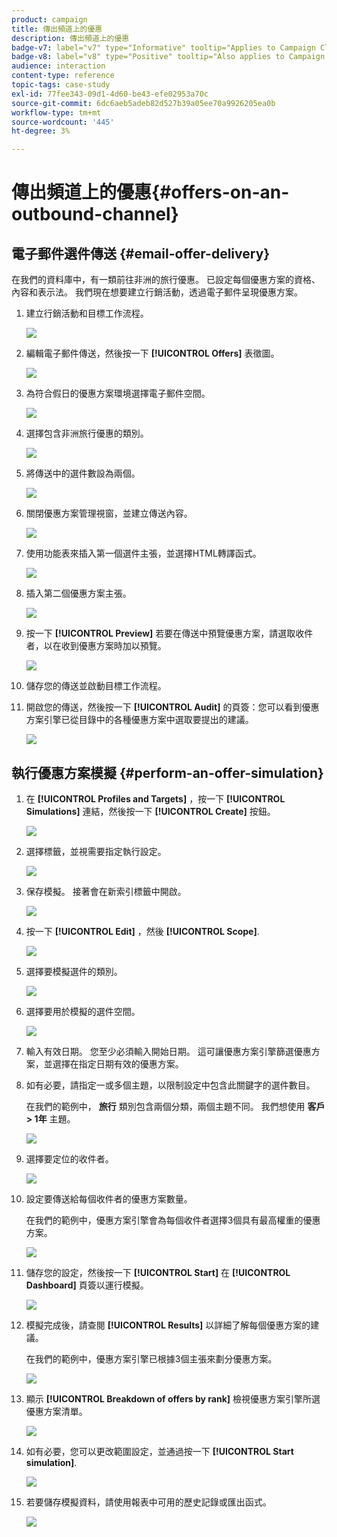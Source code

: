 ```yaml
---
product: campaign
title: 傳出頻道上的優惠
description: 傳出頻道上的優惠
badge-v7: label="v7" type="Informative" tooltip="Applies to Campaign Classic v7"
badge-v8: label="v8" type="Positive" tooltip="Also applies to Campaign v8"
audience: interaction
content-type: reference
topic-tags: case-study
exl-id: 77fee343-09d1-4d60-be43-efe02953a70c
source-git-commit: 6dc6aeb5adeb82d527b39a05ee70a9926205ea0b
workflow-type: tm+mt
source-wordcount: '445'
ht-degree: 3%

---
```


# 傳出頻道上的優惠{#offers-on-an-outbound-channel}



## 電子郵件選件傳送 {#email-offer-delivery}

在我們的資料庫中，有一類前往非洲的旅行優惠。 已設定每個優惠方案的資格、內容和表示法。 我們現在想要建立行銷活動，透過電子郵件呈現優惠方案。

1. 建立行銷活動和目標工作流程。

   ![](assets/offer_delivery_example_001.png)

1. 編輯電子郵件傳送，然後按一下 **[!UICONTROL Offers]** 表徵圖。

   ![](assets/offer_delivery_example_002.png)

1. 為符合假日的優惠方案環境選擇電子郵件空間。

   ![](assets/offer_delivery_example_003.png)

1. 選擇包含非洲旅行優惠的類別。

   ![](assets/offer_delivery_example_004.png)

1. 將傳送中的選件數設為兩個。

   ![](assets/offer_delivery_example_005.png)

1. 關閉優惠方案管理視窗，並建立傳送內容。

   ![](assets/offer_delivery_example_006.png)

1. 使用功能表來插入第一個選件主張，並選擇HTML轉譯函式。

   ![](assets/offer_delivery_example_007.png)

1. 插入第二個優惠方案主張。

   ![](assets/offer_delivery_example_008.png)

1. 按一下 **[!UICONTROL Preview]** 若要在傳送中預覽優惠方案，請選取收件者，以在收到優惠方案時加以預覽。

   ![](assets/offer_delivery_example_009.png)

1. 儲存您的傳送並啟動目標工作流程。
1. 開啟您的傳送，然後按一下 **[!UICONTROL Audit]** 的頁簽：您可以看到優惠方案引擎已從目錄中的各種優惠方案中選取要提出的建議。

   ![](assets/offer_delivery_example_010.png)

## 執行優惠方案模擬 {#perform-an-offer-simulation}

1. 在 **[!UICONTROL Profiles and Targets]** ，按一下 **[!UICONTROL Simulations]** 連結，然後按一下 **[!UICONTROL Create]** 按鈕。

   ![](assets/offer_simulation_001.png)

1. 選擇標籤，並視需要指定執行設定。

   ![](assets/offer_simulation_example_002.png)

1. 保存模擬。 接著會在新索引標籤中開啟。

   ![](assets/offer_simulation_example_003.png)

1. 按一下 **[!UICONTROL Edit]** ，然後 **[!UICONTROL Scope]**.

   ![](assets/offer_simulation_example_004.png)

1. 選擇要模擬選件的類別。

   ![](assets/offer_simulation_example_005.png)

1. 選擇要用於模擬的選件空間。

   ![](assets/offer_simulation_example_006.png)

1. 輸入有效日期。 您至少必須輸入開始日期。 這可讓優惠方案引擎篩選優惠方案，並選擇在指定日期有效的優惠方案。
1. 如有必要，請指定一或多個主題，以限制設定中包含此關鍵字的選件數目。

   在我們的範例中， **旅行** 類別包含兩個分類，兩個主題不同。 我們想使用 **客戶> 1年** 主題。

   ![](assets/offer_simulation_example_007.png)

1. 選擇要定位的收件者。

   ![](assets/offer_simulation_example_008.png)

1. 設定要傳送給每個收件者的優惠方案數量。

   在我們的範例中，優惠方案引擎會為每個收件者選擇3個具有最高權重的優惠方案。

   ![](assets/offer_simulation_example_009.png)

1. 儲存您的設定，然後按一下 **[!UICONTROL Start]** 在 **[!UICONTROL Dashboard]** 頁簽以運行模擬。

   ![](assets/offer_simulation_example_010.png)

1. 模擬完成後，請查閱 **[!UICONTROL Results]** 以詳細了解每個優惠方案的建議。

   在我們的範例中，優惠方案引擎已根據3個主張來劃分優惠方案。

   ![](assets/offer_simulation_example_011.png)

1. 顯示 **[!UICONTROL Breakdown of offers by rank]** 檢視優惠方案引擎所選優惠方案清單。

   ![](assets/offer_simulation_example_012.png)

1. 如有必要，您可以更改範圍設定，並通過按一下 **[!UICONTROL Start simulation]**.

   ![](assets/offer_simulation_example_010.png)

1. 若要儲存模擬資料，請使用報表中可用的歷史記錄或匯出函式。

   ![](assets/offer_simulation_example_013.png)
